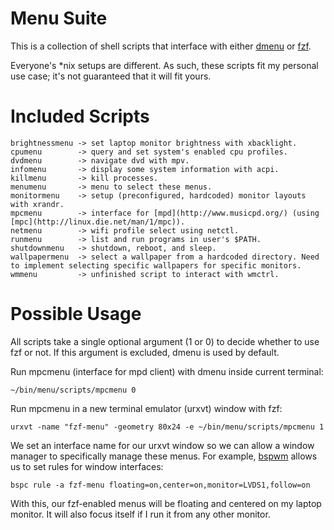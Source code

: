 Menu Suite
==========

This is a collection of shell scripts that interface with either [dmenu](http://tools.suckless.org/dmenu/) or [fzf](https://github.com/junegunn/fzf).

Everyone's *nix setups are different. As such, these scripts fit my personal use case; it's not guaranteed that it will fit yours.

Included Scripts
================

    brightnessmenu -> set laptop monitor brightness with xbacklight.
    cpumenu        -> query and set system's enabled cpu profiles.
    dvdmenu        -> navigate dvd with mpv.
    infomenu       -> display some system information with acpi.
    killmenu       -> kill processes.
    menumenu       -> menu to select these menus.
    monitormenu    -> setup (preconfigured, hardcoded) monitor layouts with xrandr.
    mpcmenu        -> interface for [mpd](http://www.musicpd.org/) (using [mpc](http://linux.die.net/man/1/mpc)).
    netmenu        -> wifi profile select using netctl.
    runmenu        -> list and run programs in user's $PATH.
    shutdownmenu   -> shutdown, reboot, and sleep.
    wallpapermenu  -> select a wallpaper from a hardcoded directory. Need to implement selecting specific wallpapers for specific monitors.
    wmmenu         -> unfinished script to interact with wmctrl.

Possible Usage
==============

All scripts take a single optional argument (1 or 0) to decide whether to use fzf or not. If this argument is excluded, dmenu is used by default.

Run mpcmenu (interface for mpd client) with dmenu inside current terminal:

    ~/bin/menu/scripts/mpcmenu 0

Run mpcmenu in a new terminal emulator (urxvt) window with fzf:

    urxvt -name "fzf-menu" -geometry 80x24 -e ~/bin/menu/scripts/mpcmenu 1

We set an interface name for our urxvt window so we can allow a window manager to specifically manage these menus. For example, [bspwm](https://github.com/baskerville/bspwm) allows us to set rules for window interfaces:

    bspc rule -a fzf-menu floating=on,center=on,monitor=LVDS1,follow=on

With this, our fzf-enabled menus will be floating and centered on my laptop monitor. It will also focus itself if I run it from any other monitor.
